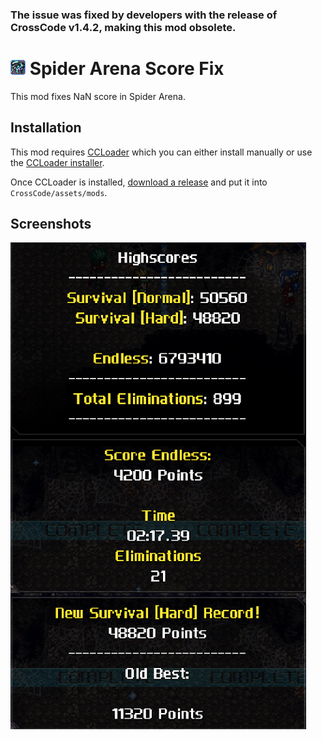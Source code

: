 ### The issue was fixed by developers with the release of CrossCode v1.4.2, making this mod obsolete.

# ![icon](./icon.png) Spider Arena Score Fix 
This mod fixes NaN score in Spider Arena.

## Installation
This mod requires [CCLoader](https://github.com/CCDirectLink/CCLoader) which you can either install manually or use the [CCLoader installer](https://github.com/CCDirectLink/ccloader-installer).

Once CCLoader is installed, [download a release](https://github.com/Paradragon/cc-spider-arena-fix/releases) and put it into `CrossCode/assets/mods`.

## Screenshots
![screenshot](./screenshot.png)
